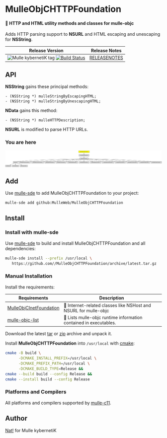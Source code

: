 # MulleObjCHTTPFoundation

#### 🎫 HTTP and HTML utility methods and classes for mulle-objc

Adds HTTP parsing support to **NSURL** and HTML escaping and unescaping for
**NSString**.


| Release Version                                       | Release Notes
|-------------------------------------------------------|--------------
| ![Mulle kybernetiK tag](https://img.shields.io/github/tag/MulleWeb/MulleObjCHTTPFoundation.svg) [![Build Status](https://github.com/MulleWeb/MulleObjCHTTPFoundation/workflows/CI/badge.svg)](//github.com/MulleWeb/MulleObjCHTTPFoundation/actions) | [RELEASENOTES](RELEASENOTES.md) |






## API

**NSString** gains these principal methods:

``` objc
- (NSString *) mulleStringByEscapingHTML;
- (NSString *) mulleStringByUnescapingHTML;
```

**NData** gains this method:

``` objc
- (NSString *) mulleHTTPDescription;
```

**NSURL** is modified to parse HTTP URLs.





### You are here

![Overview](overview.dot.svg)


## Add

Use [mulle-sde](//github.com/mulle-sde) to add MulleObjCHTTPFoundation to your project:

``` sh
mulle-sde add github:MulleWeb/MulleObjCHTTPFoundation
```

## Install

### Install with mulle-sde

Use [mulle-sde](//github.com/mulle-sde) to build and install MulleObjCHTTPFoundation and all dependencies:

``` sh
mulle-sde install --prefix /usr/local \
   https://github.com//MulleObjCHTTPFoundation/archive/latest.tar.gz
```

### Manual Installation

Install the requirements:

| Requirements                                 | Description
|----------------------------------------------|-----------------------
| [MulleObjCInetFoundation](https://github.com/MulleWeb/MulleObjCInetFoundation)             | 📠 Internet-related classes like NSHost and NSURL for mulle-objc
| [mulle-objc-list](https://github.com/mulle-objc/mulle-objc-list)             | 📒 Lists mulle-objc runtime information contained in executables.

Download the latest [tar](https://github.com/MulleWeb/MulleObjCHTTPFoundation/archive/refs/tags/latest.tar.gz) or [zip](https://github.com/MulleWeb/MulleObjCHTTPFoundation/archive/refs/tags/latest.zip) archive and unpack it.

Install **MulleObjCHTTPFoundation** into `/usr/local` with [cmake](https://cmake.org):

``` sh
cmake -B build \
      -DCMAKE_INSTALL_PREFIX=/usr/local \
      -DCMAKE_PREFIX_PATH=/usr/local \
      -DCMAKE_BUILD_TYPE=Release &&
cmake --build build --config Release &&
cmake --install build --config Release
```

### Platforms and Compilers

All platforms and compilers supported by
[mulle-c11](//github.com/mulle-c/mulle-c11).


## Author

[Nat!](https://mulle-kybernetik.com/weblog) for Mulle kybernetiK  

